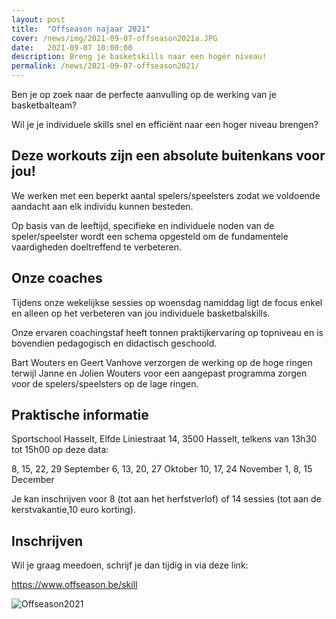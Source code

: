 ```yaml
---
layout: post
title:  "Offseason najaar 2021"
cover: /news/img/2021-09-07-offseason2021a.JPG
date:   2021-09-07 10:00:00
description: Breng je basketskills naar een hoger niveau!
permalink: /news/2021-09-07-offseason2021/
---
```


Ben je op zoek naar de perfecte aanvulling op de werking van je basketbalteam?

Wil je je individuele skills snel en efficiënt naar een hoger niveau brengen?

##  Deze workouts zijn een absolute buitenkans voor jou!

We werken met een beperkt aantal spelers/speelsters zodat we voldoende aandacht aan elk individu kunnen besteden.

Op basis van de leeftijd, specifieke en individuele noden van de speler/speelster wordt een schema opgesteld om de fundamentele vaardigheden doeltreffend te verbeteren.

## Onze coaches

Tijdens onze wekelijkse sessies op woensdag namiddag ligt de focus enkel en alleen op het verbeteren van jou individuele basketbalskills.

Onze ervaren coachingstaf heeft tonnen praktijkervaring op topniveau en is bovendien pedagogisch en didactisch geschoold.  

Bart Wouters en Geert Vanhove verzorgen de werking op de hoge ringen terwijl Janne en Jolien Wouters voor een aangepast programma zorgen voor de spelers/speelsters op de lage ringen.  

## Praktische informatie

Sportschool Hasselt, Elfde Liniestraat 14, 3500 Hasselt, telkens van 13h30 tot 15h00 op deze data:

8, 15, 22, 29 September
6, 13, 20, 27 Oktober
10, 17, 24 November
1, 8, 15 December

Je kan inschrijven voor 8 (tot aan het herfstverlof) of 14 sessies (tot aan de kerstvakantie,10 euro korting).

## Inschrijven

Wil je graag meedoen, schrijf je dan tijdig in via deze link:

https://www.offseason.be/skill

![Offseason2021](/news/img/2021-09-07-offseason2021b.JPG)